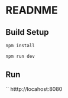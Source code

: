 # READNME

## Build Setup

``` bash
npm install

npm run dev
```

## Run

``
htttp://locahost:8080
```
